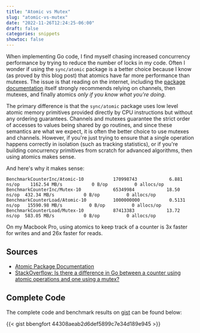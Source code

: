 ```yaml
---
title: "Atomic vs Mutex"
slug: "atomic-vs-mutex"
date: "2022-11-26T12:24:25-06:00"
draft: false
categories: snippets
showtoc: false
---
```


When implementing Go code, I find myself chasing increased concurrency performance by trying to reduce the number of locks in my code. Often I wonder if using the `sync/atomic` package is a better choice because I know (as proved by this blog post) that atomics have far more performance than mutexes. The issue is that reading on the internet, including the [package documentation](https://pkg.go.dev/sync/atomic) itself strongly recommends relying on channels, then mutexes, and finally atomics _only if you know what you're doing_.

The primary difference is that the `sync/atomic` package uses low level atomic memory primitives provided directly by CPU instructions but without any ordering guarantees. Channels and mutexes guarantee the strict order of accesses to values being shared by go routines, and since these semantics are what we expect, it is often the better choice to use mutexes and channels. However, if you're just trying to ensure that a single operation happens correctly in isolation (such as tracking statistics), or if you're building concurrency primitives from scratch for advanced algorithms, then using atomics makes sense.

And here's why it makes sense:

```
BenchmarkCounterInc/Atomic-10         	170998743	         6.881 ns/op	1162.54 MB/s	       0 B/op	       0 allocs/op
BenchmarkCounterInc/Mutex-10          	65349984	        18.50 ns/op	 432.34 MB/s	       0 B/op	       0 allocs/op
BenchmarkCounterLoad/Atomic-10        	1000000000	         0.5131 ns/op	15590.98 MB/s	       0 B/op	       0 allocs/op
BenchmarkCounterLoad/Mutex-10         	87413383	        13.72 ns/op	 583.05 MB/s	       0 B/op	       0 allocs/op
```

On my Macbook Pro, using atomics to keep track of a counter is 3x faster for writes and and 26x faster for reads.

## Sources

- [Atomic Package Documentation](https://pkg.go.dev/sync/atomic)
- [StackOverflow: Is there a difference in Go between a counter using atomic operations and one using a mutex?](https://stackoverflow.com/questions/47445344/is-there-a-difference-in-go-between-a-counter-using-atomic-operations-and-one-us)

## Complete Code

The complete code and benchmark results on [gist](https://gist.github.com/bbengfort/44308aeab2d6def5899c7e34d189e945) can be found below:

{{< gist bbengfort 44308aeab2d6def5899c7e34d189e945 >}}